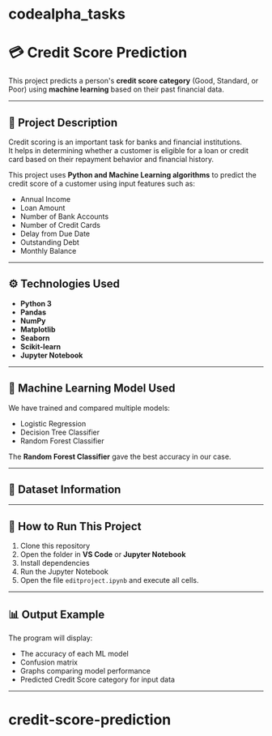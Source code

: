 # codealpha_tasks
# 💳 Credit Score Prediction

This project predicts a person's **credit score category** (Good, Standard, or Poor) using **machine learning** based on their past financial data.

---

## 📘 Project Description

Credit scoring is an important task for banks and financial institutions.  
It helps in determining whether a customer is eligible for a loan or credit card based on their repayment behavior and financial history.

This project uses **Python and Machine Learning algorithms** to predict the credit score of a customer using input features such as:
- Annual Income  
- Loan Amount  
- Number of Bank Accounts  
- Number of Credit Cards  
- Delay from Due Date  
- Outstanding Debt  
- Monthly Balance  

---

## ⚙️ Technologies Used

- **Python 3**
- **Pandas**
- **NumPy**
- **Matplotlib**
- **Seaborn**
- **Scikit-learn**
- **Jupyter Notebook**

---

## 🧠 Machine Learning Model Used

We have trained and compared multiple models:
- Logistic Regression  
- Decision Tree Classifier  
- Random Forest Classifier  

The **Random Forest Classifier** gave the best accuracy in our case.

---

## 🧩 Dataset Information

---

## 🚀 How to Run This Project

1. Clone this repository  
2. Open the folder in **VS Code** or **Jupyter Notebook**  
3. Install dependencies  
4. Run the Jupyter Notebook  
5. Open the file `editproject.ipynb` and execute all cells.

---

## 📊 Output Example

The program will display:
- The accuracy of each ML model  
- Confusion matrix  
- Graphs comparing model performance  
- Predicted Credit Score category for input data

---


# credit-score-prediction
